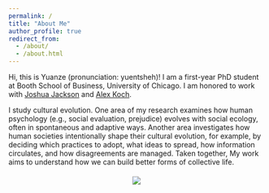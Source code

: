 ```yaml
---
permalink: /
title: "About Me"
author_profile: true
redirect_from: 
  - /about/
  - /about.html
---
```


Hi, this is Yuanze (pronunciation: yuentsheh)! I am a first-year PhD student at Booth School of Business, University of Chicago. I am honored to work with [Joshua Jackson](https://www.joshuaconradjackson.com/) and [Alex Koch](https://alexkoch.site/).

I study cultural evolution. One area of my research examines how human psychology (e.g., social evaluation, prejudice) evolves with social ecology, often in spontaneous and adaptive ways. Another area investigates how human societies intentionally shape their cultural evolution, for example, by deciding which practices to adopt, what ideas to spread, how information circulates, and how disagreements are managed. Taken together, My work aims to understand how we can build better forms of collective life.

<p style="text-align:center;margin-top:20px;">
  <a href="http://www.clustrmaps.com/map/Yuanzeliu.github.io" title="Visit tracker for Yuanzeliu.github.io"><img src="//www.clustrmaps.com/map_v2.png?d=HhrBCMvvM0ADB46f8r2wVXbDz1I0B3sdZ74VDjmfZwY" />
  </a>
</p>

